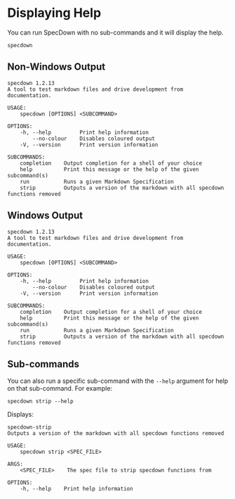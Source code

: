 # Displaying Help

You can run SpecDown with no sub-commands and it will display the help.

```shell,script(name="with-no-args")
specdown
```

## Non-Windows Output

```,verify(stream=stderr,target_os="!windows")
specdown 1.2.13
A tool to test markdown files and drive development from documentation.

USAGE:
    specdown [OPTIONS] <SUBCOMMAND>

OPTIONS:
    -h, --help         Print help information
        --no-colour    Disables coloured output
    -V, --version      Print version information

SUBCOMMANDS:
    completion    Output completion for a shell of your choice
    help          Print this message or the help of the given subcommand(s)
    run           Runs a given Markdown Specification
    strip         Outputs a version of the markdown with all specdown functions removed
```

## Windows Output

```,verify(stream=stderr,target_os="windows")
specdown 1.2.13
A tool to test markdown files and drive development from documentation.

USAGE:
    specdown [OPTIONS] <SUBCOMMAND>

OPTIONS:
    -h, --help         Print help information
        --no-colour    Disables coloured output
    -V, --version      Print version information

SUBCOMMANDS:
    completion    Output completion for a shell of your choice
    help          Print this message or the help of the given subcommand(s)
    run           Runs a given Markdown Specification
    strip         Outputs a version of the markdown with all specdown functions removed
```

## Sub-commands

You can also run a specific sub-command with the `--help` argument for help on that sub-command.
For example:

```shell,script(name="strip-with-help")
specdown strip --help
```

Displays:

```,verify()
specdown-strip 
Outputs a version of the markdown with all specdown functions removed

USAGE:
    specdown strip <SPEC_FILE>

ARGS:
    <SPEC_FILE>    The spec file to strip specdown functions from

OPTIONS:
    -h, --help    Print help information
```
